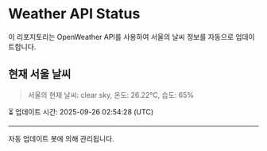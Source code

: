 
# Weather API Status

이 리포지토리는 OpenWeather API를 사용하여 서울의 날씨 정보를 자동으로 업데이트합니다.

## 현재 서울 날씨
> 서울의 현재 날씨: clear sky, 온도: 26.22°C, 습도: 65%

⏳ 업데이트 시간: 2025-09-26 02:54:28 (UTC)

---
자동 업데이트 봇에 의해 관리됩니다.
